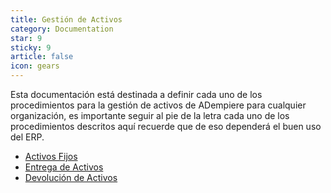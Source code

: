 ```yaml
---
title: Gestión de Activos
category: Documentation
star: 9
sticky: 9
article: false
icon: gears
---
```


Esta documentación está destinada a definir cada uno de los procedimientos para la gestión de activos de ADempiere para cualquier organización, es importante seguir al pie de la letra cada uno de los procedimientos descritos aquí recuerde que de eso dependerá el buen uso del ERP.

- [Activos Fijos](fixed-assets)
- [Entrega de Activos](delivery-assets)
- [Devolución de Activos](return-assets)

